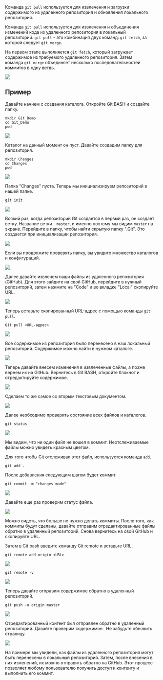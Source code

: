 Команда `git pull` используется для извлечения и загрузки содержимого из удаленного репозитория и обновления локального репозитория.

Команда `git pull` используется для извлечения и объединения изменений кода из удаленного репозитория в локальный репозиторий. `git pull` - это комбинация двух команд: `git fetch`, за которой следует `git merge`.

На первом этапе выполняется `git fetch`, который загружает содержимое из требуемого удаленного репозитория. Затем команда `git merge` объединяет несколько последовательностей коммитов в одну ветвь.

![](https://ucarecdn.com/e04ee16b-d857-4de4-b7ad-e00465165463/)

## Пример

Давайте начнем с создания каталога. Откройте Git BASH и создайте папку.

```
mkdir Git_Demo
cd Git_Demo
pwd
```

![](https://ucarecdn.com/5d848cad-6847-4c0e-b830-4b50043eaaa2/)

Каталог на данный момент он пуст. Давайте создадим папку для репозитория.

```
mkdir Changes
cd Changes
pwd
```

![](https://ucarecdn.com/33161291-c4b7-4a32-81c4-e13d0811bef5/)

Папка "Changes" пуста. Теперь мы инициализируем репозиторий в нашей папке.

```
git init
```

![](https://ucarecdn.com/7c75d241-27ef-49df-96fe-f5f86148da87/)

Всякий раз, когда репозиторий Git создается в первый раз, он создает ветку. Название ветки - `master`, и именно поэтому мы видим `master` на экране. Перейдите в папку, чтобы найти скрытую папку ".Git". Это создается при инициализации репозитория.

![](https://ucarecdn.com/c107372d-45d9-4e15-be52-391ae20690cd/)

Если вы продолжите проверять папку, вы увидите множество каталогов и конфигураций. 

![](https://ucarecdn.com/18adb620-a33d-4c34-83bf-373b765fb835/)

Далее давайте извлечем наши файлы из удаленного репозитория (GitHub). Для этого зайдите на свой GitHub, перейдите в нужный репозиторий, затем нажмите на "Code" и во вкладке "Local" скопируйте URL.

![](https://ucarecdn.com/4896fe18-54fa-40bd-affc-260be635d1a5/)

Теперь вставьте скопированный URL-адрес с помощью команды `git pull`.

```
Git pull <URL-адрес>
```

![](https://ucarecdn.com/141886d5-16f0-4e52-89b8-4c76f30eaa1b/)

Все содержимое из репозитория было перенесено в наш локальный репозиторий. Содержимое можно найти в нужном каталоге.

![](https://ucarecdn.com/8a4c40a2-f230-4c92-972f-bc1564c87be7/)

Теперь давайте внесем изменения в извлеченные файлы, а позже вернем их на GitHub. Вернитесь в Git BASH, откройте блокнот и отредактируйте содержимое.

![](https://ucarecdn.com/cf9d8685-70c9-44a7-b12f-0ed9bf24b1d5/)

Сделаем то же самое со вторым текстовым документом.

![](https://ucarecdn.com/743fadcd-5752-4ab2-97e9-ce8f0122ecd2/)

Далее необходимо проверить состояние всех файлов и каталогов.

```
git status
```

![](https://ucarecdn.com/a83f7333-a6e8-4208-a30e-4d545ff95972/)

Мы видим, что ни один файл не вошел в коммит. Неотслеживаемые файлы можно увидеть красным цветом.

Для того чтобы Git отслеживал этот файл, используется команда `add`. 

```
git add .
```

После добавления следующим шагом будет коммит.

```
git commit -m "changes made"
```

![](https://ucarecdn.com/1681030d-2cd6-47ae-8300-1ff5e0e1161d/)

Давайте еще раз проверим статус файла.

![](https://ucarecdn.com/30a081b2-c18a-4cd3-b50d-1a7a1820263c/)

Можно видеть, что больше не нужно делать коммиты. После того, как коммиты будут сделаны, давайте отправим отредактированные файлы обратно в удаленный репозиторий. Снова вернитесь на свой GitHub и скопируйте URL.

Затем в Git bash введите команду Git remote и вставьте URL.

```
git remote add origin <URL>
```

![](https://ucarecdn.com/cdab8204-5885-4319-a053-7c1e68994af9/)

```
git remote -v
```

![](https://ucarecdn.com/b812ff65-6887-4629-9b90-3a86595a9026/)

Теперь давайте отправим содержимое обратно в удаленный репозиторий.

```
git push -u origin master
```

![](https://ucarecdn.com/24053f83-001a-4d6c-b502-7d0e225e6adc/)

Отредактированный контент был отправлен обратно в удаленный репозиторий. Давайте проверим содержимое.  Не забудьте обновить страницу.

![](https://ucarecdn.com/da856a11-7a63-4fb3-8360-14aa1f16ab4c/)

На примере мы увидели, как файлы из удаленного репозитория могут быть перенесены в локальный репозиторий. Затем, после внесения в них изменений, их можно отправить обратно на GitHub. Этот процесс позволяет любому пользователю получить доступ к контенту и выполнить его коммит.